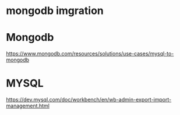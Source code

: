 # mongodb imgration

# Mongodb
https://www.mongodb.com/resources/solutions/use-cases/mysql-to-mongodb

# MYSQL
https://dev.mysql.com/doc/workbench/en/wb-admin-export-import-management.html